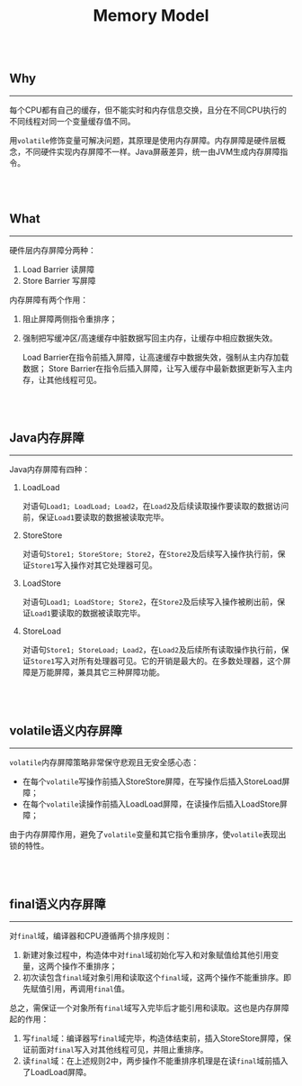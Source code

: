 # <center>Memory Model</center>

<br></br>



## Why
----
每个CPU都有自己的缓存，但不能实时和内存信息交换，且分在不同CPU执行的不同线程对同一个变量缓存值不同。

用`volatile`修饰变量可解决问题，其原理是使用内存屏障。内存屏障是硬件层概念，不同硬件实现内存屏障不一样。Java屏蔽差异，统一由JVM生成内存屏障指令。

<br></br>



## What
----
硬件层内存屏障分两种：
1. Load Barrier 读屏障
2. Store Barrier 写屏障

内存屏障有两个作用：
1. 阻止屏障两侧指令重排序；
2. 强制把写缓冲区/高速缓存中脏数据写回主内存，让缓存中相应数据失效。

    Load Barrier在指令前插入屏障，让高速缓存中数据失效，强制从主内存加载数据；
    Store Barrier在指令后插入屏障，让写入缓存中最新数据更新写入主内存，让其他线程可见。

<br></br>



## Java内存屏障
----
Java内存屏障有四种：
1. LoadLoad

    对语句`Load1; LoadLoad; Load2`，在`Load2`及后续读取操作要读取的数据访问前，保证`Load1`要读取的数据被读取完毕。

2. StoreStore

    对语句`Store1; StoreStore; Store2`，在`Store2`及后续写入操作执行前，保证`Store1`写入操作对其它处理器可见。

3. LoadStore

    对语句`Load1; LoadStore; Store2`，在`Store2`及后续写入操作被刷出前，保证`Load1`要读取的数据被读取完毕。

4. StoreLoad

    对语句`Store1; StoreLoad; Load2`，在`Load2`及后续所有读取操作执行前，保证`Store1`写入对所有处理器可见。它的开销是最大的。在多数处理器，这个屏障是万能屏障，兼具其它三种屏障功能。

<br></br>



## volatile语义内存屏障
----
`volatile`内存屏障策略非常保守悲观且无安全感心态：
* 在每个`volatile`写操作前插入StoreStore屏障，在写操作后插入StoreLoad屏障；
* 在每个`volatile`读操作前插入LoadLoad屏障，在读操作后插入LoadStore屏障；

由于内存屏障作用，避免了`volatile`变量和其它指令重排序，使`volatile`表现出锁的特性。

<br></br>



## final语义内存屏障
----
对`final`域，编译器和CPU遵循两个排序规则：
1. 新建对象过程中，构造体中对`final`域初始化写入和对象赋值给其他引用变量，这两个操作不重排序；
2. 初次读包含`final`域对象引用和读取这个`final`域，这两个操作不能重排序。即先赋值引用，再调用`final`值。

总之，需保证一个对象所有`final`域写入完毕后才能引用和读取。这也是内存屏障起的作用：
1. 写`final`域：编译器写`final`域完毕，构造体结束前，插入StoreStore屏障，保证前面对`final`写入对其他线程可见，并阻止重排序。
2. 读`final`域：在上述规则2中，两步操作不能重排序机理是在读`final`域前插入了LoadLoad屏障。
